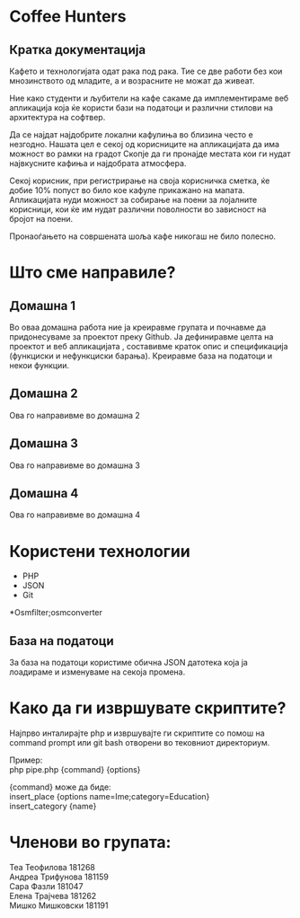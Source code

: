# Coffee Hunters
## Кратка документација

Кафето и технологијата одат рака под рака. Тие се две работи без кои мнозинството од младите, а и возрасните не можат да живеат.

Ние како студенти и љубители на кафе сакаме да имплементираме веб апликација која ќе користи бази на податоци и различни стилови на архитектура на софтвер.

Да се најдат најдобрите локални кафулиња во близина често е незгодно. Нашата цел е секој од корисниците на апликацијата да има можност во рамки на градот Скопје да ги пронајде местата кои ги нудат највкусните кафиња и најдобрата атмосфера.

Секој корисник, при регистрирање на своја корисничка сметка, ќе добие 10% попуст во било кое кафуле прикажано на мапата. Апликацијата нуди можност за собирање на поени за лојалните корисници, кои ќе им нудат различни поволности во зависност на бројот на поени.

Пронаоѓањето на совршената шоља кафе никогаш не било полесно.


# Што сме направиле?
## Домашна 1

Во оваа домашна работа ние ја креиравме групата и почнавме да придонесуваме за проектот преку Github. Ја дефиниравме целта на проектот и веб апликацијата , составивме краток опис и спецификација (функциски и нефункциски барања). Креиравме база на податоци и некои функции.

## Домашна 2

Ова го направивме во домашна 2

## Домашна 3

Ова го направивме во домашна 3

## Домашна 4

Ова го направивме во домашна 4

# Користени технологии

* PHP
* JSON
* Git

*Osmfilter;osmconverter

## База на податоци

За база на податоци користиме обична JSON датотека која ја лоадираме и изменуваме на секоја промена.

# Како да ги извршувате скриптите?

Најпрво инталирајте php и извршувајте ги скриптите со помош на command prompt или git bash отворени во тековниот директориум.

Пример: <br/>
php pipe.php {command} {options}

{command} може да биде: <br/>
insert_place {options name=Ime;category=Education} <br/>
insert_category {name}

# Членови во групата:
Теа Теофилова 181268<br/>
Андреа Трифунова 181159<br/>
Сара Фазли 181047<br/>
Елена Трајчева  181262<br/>
Мишко Мишковски 181191
